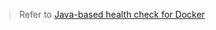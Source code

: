 > Refer to [Java-based health check for Docker](https://mflash.dev/post/2021/03/01/java-based-health-check-for-docker/)
